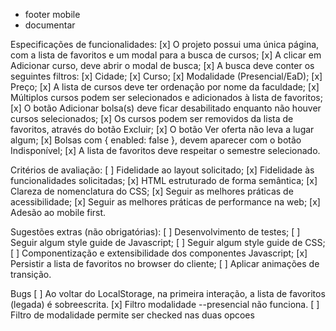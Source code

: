 <!-- - instalar Vue -->
<!-- - instalar API de db.json no data -->
<!-- - criar pagina blank  -->
<!-- - criar modal de busca -->
<!-- - criar busca por  -->
<!-- -- cidade, 
-- curso, 
-- modalidade -->
<!-- -- preço -->
<!-- - criar modal  -->
<!-- - bug: varias cidades com mesmo nome -->
<!-- - acertar botao de adicionar (disabled) -->
<!-- - ordenacao da listagem do modal por nome da faculdade -->
<!-- - adicionar itens aos favoritos
- remover itens dos favoritos -->
<!-- - criar listagem de cursos -->
<!-- - criar filtragem de favoritos -->
<!-- - estilizar a pagina
- estilizar modal de busca -->
<!-- - persistir -->
- footer mobile
- documentar

Especificações de funcionalidades:
[x] O projeto possui uma única página, com a lista de favoritos e um modal para a busca de cursos;
[x] A clicar em Adicionar curso, deve abrir o modal de busca;
[x] A busca deve conter os seguintes filtros:
[x] Cidade;
[x] Curso;
[x] Modalidade (Presencial/EaD);
[x] Preço;
[x] A lista de cursos deve ter ordenação por nome da faculdade;
[x] Múltiplos cursos podem ser selecionados e adicionados à lista de favoritos;
[x] O botão Adicionar bolsa(s) deve ficar desabilitado enquanto não houver cursos selecionados;
[x] Os cursos podem ser removidos da lista de favoritos, através do botão Excluir;
[x] O botão Ver oferta não leva a lugar algum;
[x] Bolsas com { enabled: false }, devem aparecer com o botão Indisponível;
[x] A lista de favoritos deve respeitar o semestre selecionado.



Critérios de avaliação:
[ ] Fidelidade ao layout solicitado;
[x] Fidelidade às funcionalidades solicitadas;
[x] HTML estruturado de forma semântica;
[x] Clareza de nomenclatura do CSS;
[x] Seguir as melhores práticas de acessibilidade;
[x] Seguir as melhores práticas de performance na web;
[x] Adesão ao mobile first.


Sugestões extras (não obrigatórias):
[ ] Desenvolvimento de testes;
[ ] Seguir algum style guide de Javascript;
[ ] Seguir algum style guide de CSS;
[ ] Componentização e extensibilidade dos componentes Javascript;
[x] Persistir a lista de favoritos no browser do cliente;
[ ] Aplicar animações de transição.



Bugs
[ ] Ao voltar do LocalStorage, na primeira interação, a lista de favoritos (legada) é sobreescrita.
[x] Filtro modalidade --presencial não funciona.
[ ] Filtro de modalidade permite ser checked nas duas opcoes

